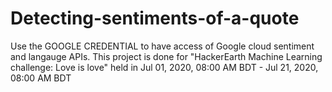 # Detecting-sentiments-of-a-quote

Use the GOOGLE CREDENTIAL to have access of Google cloud sentiment and langauge APIs. This project is done for "HackerEarth Machine Learning challenge: Love is love" held in Jul 01, 2020, 08:00 AM BDT - Jul 21, 2020, 08:00 AM BDT
